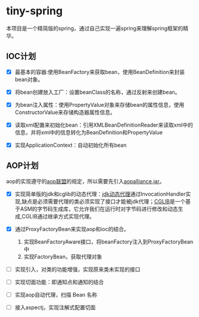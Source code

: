 # tiny-spring
本项目是一个精简版的spring，通过自己实现一遍spring来理解spring框架的精华。

## IOC计划
* [x] 最基本的容器:使用BeanFactory来获取bean，使用BeanDefinition来封装bean对象。
* [x] 将bean创建放入工厂：设置beanClass的名称，通过反射来创建bean。
* [x] 为bean注入属性：使用PropertyValue对象来存储bean的属性信息，使用ConstructorValue来存储构造器属性信息。
* [x] 读取xml配置来初始化bean：引用XMLBeanDefinitionReader来读取xml中的信息，并将xml中的信息转化为BeanDefinition和PropertyValue
* [x] 实现ApplicationContext：自动初始化所有bean


## AOP计划
aop的实现遵守的[aop联盟](http://aopalliance.sourceforge.net/)的规定，所以需要先引入[aopalliance.jar](https://mvnrepository.com/artifact/aopalliance/aopalliance)。
* [x] 实现简单版的jdk和cglib的动态代理：[jdk动态代理](https://blog.csdn.net/wangdong5678999/article/details/72801623)通过InvocationHandler实现,缺点是必须需要代理的类必须实现了接口才能被jdk代理；[CGLIB](https://github.com/cglib/cglib)是一个基于ASM的字节码生成库，它允许我们在运行时对字节码进行修改和动态生成,CGLIB通过继承方式实现代理。
* [x] 通过ProxyFactoryBean来实现aop和ioc的结合。
   1. 实现BeanFactoryAware接口，将beanFactory注入到ProxyFactoryBean中
   2. 实现FactoryBean，获取代理对象
* [ ] 实现引入，对类的功能增强，实现原来类未实现的接口
* [ ] 实现切面功能：即通知点和通知的结合
* [ ] 实现aop自动代理，扫描 Bean 名称
* [ ] 接入aspectj，实现注解式配置切面


